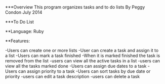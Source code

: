 ***Overview
This program organizes tasks and to do lists
By  Peggy Condon  July 2014

***To Do List

**Language: Ruby

**Features:

-Users can create one or more lists
-User can create a task and assign it to a list
-Users can mark a task finished
-When it is marked finished the task is removed from the list
-users can view all the active tasks in a list
-users can view all the tasks marked done
-Users can assign due dates to a task
-Users can assign priority to a task
-Users can sort tasks by due date or priority
-users can edit a task description
-users can delete a task






